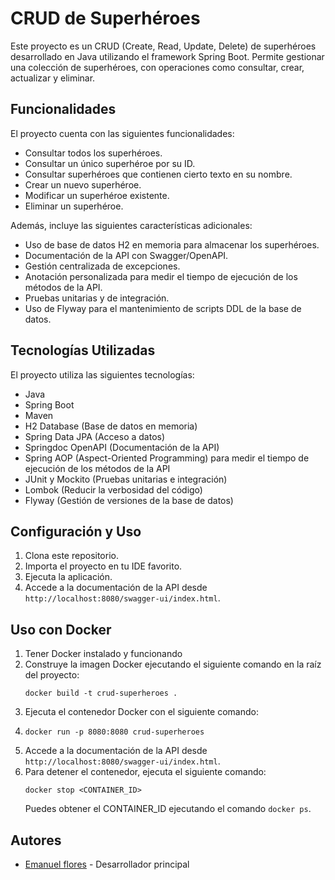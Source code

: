 # CRUD de Superhéroes

Este proyecto es un CRUD (Create, Read, Update, Delete) de superhéroes desarrollado en Java utilizando el framework Spring Boot. Permite gestionar una colección de superhéroes, con operaciones como consultar, crear, actualizar y eliminar.

## Funcionalidades

El proyecto cuenta con las siguientes funcionalidades:

- Consultar todos los superhéroes.
- Consultar un único superhéroe por su ID.
- Consultar superhéroes que contienen cierto texto en su nombre.
- Crear un nuevo superhéroe.
- Modificar un superhéroe existente.
- Eliminar un superhéroe.

Además, incluye las siguientes características adicionales:

- Uso de base de datos H2 en memoria para almacenar los superhéroes.
- Documentación de la API con Swagger/OpenAPI.
- Gestión centralizada de excepciones.
- Anotación personalizada para medir el tiempo de ejecución de los métodos de la API.
- Pruebas unitarias y de integración.
- Uso de Flyway para el mantenimiento de scripts DDL de la base de datos.

## Tecnologías Utilizadas

El proyecto utiliza las siguientes tecnologías:

- Java
- Spring Boot
- Maven
- H2 Database (Base de datos en memoria)
- Spring Data JPA (Acceso a datos)
- Springdoc OpenAPI (Documentación de la API)
- Spring AOP (Aspect-Oriented Programming) para medir el tiempo de ejecución de los métodos de la API
- JUnit y Mockito (Pruebas unitarias e integración)
- Lombok (Reducir la verbosidad del código)
- Flyway (Gestión de versiones de la base de datos)

## Configuración y Uso

1. Clona este repositorio.
2. Importa el proyecto en tu IDE favorito.
3. Ejecuta la aplicación.
4. Accede a la documentación de la API desde `http://localhost:8080/swagger-ui/index.html`.

## Uso con Docker

1. Tener Docker instalado y funcionando
2. Construye la imagen Docker ejecutando el siguiente comando en la raíz del proyecto:
   ```
   docker build -t crud-superheroes .
    ```
3. Ejecuta el contenedor Docker con el siguiente comando:
4. ```
   docker run -p 8080:8080 crud-superheroes
   ```
5. Accede a la documentación de la API desde `http://localhost:8080/swagger-ui/index.html`.
6. Para detener el contenedor, ejecuta el siguiente comando:
   ```
   docker stop <CONTAINER_ID>
   ```
    Puedes obtener el CONTAINER_ID ejecutando el comando `docker ps`.

## Autores

- [Emanuel flores](https://github.com/emaflores) - Desarrollador principal
